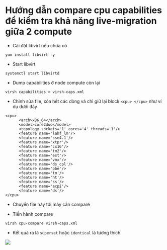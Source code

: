 # Hướng dẫn compare cpu capabilities để kiểm tra khả năng live-migration giữa 2 compute

- Cài đặt libvirt nếu chưa có

`yum install libvirt -y`

- Start libvirt

```
systemctl start libvirtd
```

- Dump capabilities ở node compute còn lại

`virsh capabilities > virsh-caps.xml`

- Chỉnh sửa file, xóa hết các dòng và chỉ giữ lại block `<cpu> </cpu>` như ví dụ dưới đây

```
<cpu>
      <arch>x86_64</arch>
      <model>core2duo</model>
      <topology sockets='1' cores='4' threads='1'/>
      <feature name='lahf_lm'/>
      <feature name='sse4.1'/>
      <feature name='xtpr'/>
      <feature name='cx16'/>
      <feature name='tm2'/>
      <feature name='est'/>
      <feature name='vmx'/>
      <feature name='ds_cpl'/>
      <feature name='pbe'/>
      <feature name='tm'/>
      <feature name='ht'/>
      <feature name='ss'/>
      <feature name='acpi'/>
      <feature name='ds'/>
</cpu>
```

- Chuyển file này tới máy cần compare

- Tiến hành compare

`virsh cpu-compare virsh-caps.xml`

- Kết quả ra là `superset` hoặc `identical` là tương thích

<img src="https://i.imgur.com/wzQ1XHk.png">

